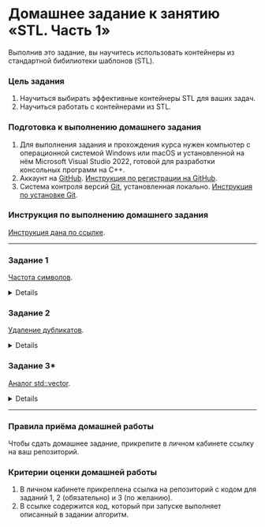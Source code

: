 # Домашнее задание к занятию «STL. Часть 1»

Выполнив это задание, вы научитесь использовать контейнеры из стандартной бибилиотеки шаблонов (STL).

### Цель задания

1. Научиться выбирать эффективные контейнеры STL для ваших задач.
2. Научиться работать с контейнерами из STL.

### Подготовка к выполнению домашнего задания

1. Для выполнения задания и прохождения курса нужен компьютер с операционной системой Windows или macOS и установленной на нём Microsoft Visual Studio 2022, готовой для разработки консольных программ на C++.
2. Аккаунт на [GitHub](https://github.com/). [Инструкция по регистрации на GitHub](https://github.com/netology-code/cppm-homeworks/tree/main/common/sign%20up).
3. Система контроля версий [Git](https://git-scm.com/), установленная локально. [Инструкция по установке Git](https://github.com/netology-code/cppm-homeworks/tree/main/common/download).

### Инструкция по выполнению домашнего задания

[Инструкция дана по ссылке](https://github.com/netology-code/cppm-homeworks/blob/main/common/readme.md).

------

### Задание 1

[Частота символов](01).

<details>
# Задача 1. Частота символов

### Описание
Нужно посчитать, сколько раз каждый символ встречается в заданном тексте, и отсортировать по убыванию частоты.

---

### Пример правильной работы программы
```
[IN]: Hello world!!
[OUT]: 
l: 3
o: 2
!: 2
 : 1
H: 1
e: 1
d: 1
w: 1
r: 1
```
</details>


### Задание 2

[Удаление дубликатов](02).

<details>
# Задача 2. Удаление дубликатов

### Описание
Вам поступают числа из стандартного потока ввода. Первым числом вводится количество элементов, далее сами значения.

Нужно вывести все эти числа без дубликатов в порядке убывания.

---

### Пример правильной работы программы
```
[IN]:
6
1
5
1
3
4
4
[OUT]: 
5
4
3
1
```
</details>



### Задание 3*

[Аналог std::vector](03).

<details>

# Задача 3*. Аналог std::vector

### Описание
Для лучшего понимания работы std::vector в этом задании вам нужно написать собственную шаблонную упрощённую реализацию std::vector. 

У вашего контейнера должны работать функции:

* at(int index) — доступ к элементу контейнера по индексу;
* push_back(T value) — размер контейнера неизвестен заранее, вам нужно правильно увеличивать выделенную память;
* size () — количество элементов в контейнере;
* capacity() — количество элементов, которое может вместить контейнер до нового выделения памяти.


</details>


------

### Правила приёма домашней работы

Чтобы сдать домашнее задание, прикрепите в личном кабинете ссылку на ваш репозиторий.

### Критерии оценки домашней работы

1. В личном кабинете прикреплена ссылка на репозиторий с кодом для заданий 1, 2 (обязательно) и 3 (по желанию).
2. В ссылке содержится код, который при запуске выполняет описанный в задании алгоритм.

